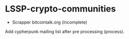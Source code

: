 # LSSP-crypto-communities

- Scrapper bitcointalk.org (incomplete)


Add cypherpunk mailing list after pre processing (process).
